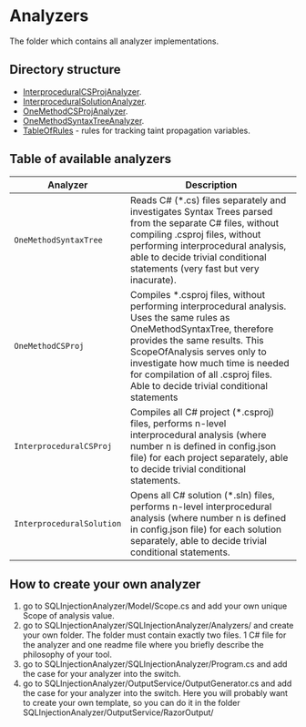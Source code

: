# Analyzers
The folder which contains all analyzer implementations.

## Directory structure
- [InterproceduralCSProjAnalyzer](InterproceduralCSProjAnalyzer/InterproceduralCSProjAnalyzer.cs).
- [InterproceduralSolutionAnalyzer](InterproceduralSolution/InterproceduralSolutionAnalyzer.cs).
- [OneMethodCSProjAnalyzer](OneMethodCSProjAnalyzer/OneMethodCSProjAnalyzer.cs).
- [OneMethodSyntaxTreeAnalyzer](OneMethodSyntaxTreeAnalyzer/OneMethodSyntaxTreeAnalyzer.cs).
- [TableOfRules](TableOfRules.cs) - rules for tracking taint propagation variables.

## Table of available analyzers
| Analyzer                      | Description                                                                                                                                                                                                                                                                                                                |
|-------------------------------|----------------------------------------------------------------------------------------------------------------------------------------------------------------------------------------------------------------------------------------------------------------------------------------------------------------------------|
| `OneMethodSyntaxTree`                      | Reads C# (*.cs) files separately and investigates Syntax Trees parsed from the separate C# files, without compiling .csproj files, without performing interprocedural analysis, able to decide trivial conditional statements (very fast but very inacurate).                                                              |
| `OneMethodCSProj`                   | Compiles *.csproj files, without performing interprocedural analysis. Uses the same rules as OneMethodSyntaxTree, therefore provides the same results. This ScopeOfAnalysis serves only to investigate how much time is needed for compilation of all .csproj files. Able to decide trivial conditional statements         |
| `InterproceduralCSProj`             | Compiles all C# project (*.csproj) files, performs n-level interprocedural analysis (where number n is defined in config.json file) for each project separately, able to decide trivial conditional statements.                                                                                                            |
| `InterproceduralSolution` | Opens all C# solution (*.sln) files, performs n-level interprocedural analysis (where number n is defined in config.json file) for each solution separately, able to decide trivial conditional statements.                                                                                           |

## How to create your own analyzer 
1. go to SQLInjectionAnalyzer/Model/Scope.cs and add your own unique Scope of analysis value.
2. go to SQLInjectionAnalyzer/SQLInjectionAnalyzer/Analyzers/ and create your own folder. The folder must contain exactly two files. 1 C# file for the analyzer and one readme file where you briefly describe the philosophy of your tool.
3. go to SQLInjectionAnalyzer/SQLInjectionAnalyzer/Program.cs and add the case for your analyzer into the switch.
4. go to SQLInjectionAnalyzer/OutputService/OutputGenerator.cs and add the case for your analyzer into the switch. Here you will probably want to create your own template, so you can do it in the folder
  SQLInjectionAnalyzer/OutputService/RazorOutput/
 
